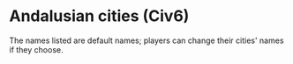 # Andalusian cities (Civ6)

The names listed are default names; players can change their cities' names if they choose.